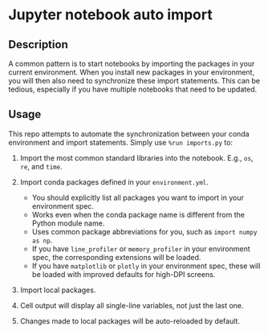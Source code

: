 # Jupyter notebook auto import

## Description

A common pattern is to start notebooks by importing the packages in your current environment. When you install new packages in your environment, you will then also need to synchronize these import statements. This can be tedious, especially if you have multiple notebooks that need to be updated.

## Usage

This repo attempts to automate the synchronization between your conda environment and import statements. Simply use `%run imports.py` to:

1. Import the most common standard libraries into the notebook. E.g., `os`, `re`, and `time`.

2. Import conda packages defined in your `environment.yml`.
    - You should explicitly list all packages you want to import in your environment spec.
    - Works even when the conda package name is different from the Python module name.
    - Uses common package abbreviations for you, such as `import numpy as np`.
    - If you have `line_profiler` or `memory_profiler` in your environment spec, the corresponding extensions will be loaded.
    - If you have `matplotlib` or `plotly` in your environment spec, these will be loaded with improved defaults for high-DPI screens.

3. Import local packages.

4. Cell output will display all single-line variables, not just the last one.

5. Changes made to local packages will be auto-reloaded by default.
